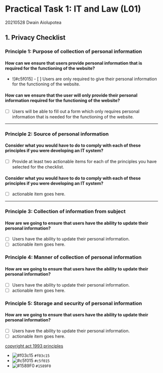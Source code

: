 # Practical Task 1: IT and Law (L01)
20210528 Dwain Aiolupotea

## 1. Privacy Checklist

### Principle 1: Purpose of collection of personal information

#### How can we ensure that users provide personal information that is required for the functioning of the website?
- ![#c5f015] - [ ] Users are <!-- -only --> only required to give their personal information for the functioning of the website.

#### How can we ensure that the user will only provide their personal information required for the functioning of the website?
- [ ] Users will be able to fill out a form which only requires personal information that is needed for the functioning of the website.

****

### Principle 2: Source of personal information

#### Consider what you would have to do to comply with each of these principles if you were developing an IT system?
- [ ] Provide at least two actionable items for each of the principles you have selected for the checklist. <!-- could be a checklist inception-->

#### Consider what you would have to do to comply with each of these principles if you were developing an IT system?
- [ ] actionable item goes here. <!--Good start keep going -->

****

### Principle 3: Collection of information from subject
 
#### How are we going to ensure that users have the ability to update their personal information?
- [ ] Users have the ability to update their personal information.
- [ ] actionable item goes here.

### Principle 4: Manner of collection of personal information

#### How are we going to ensure that users have the ability to update their personal information?
- [ ] Users have the ability to update their personal information. 
- [ ] actionable item goes here.

### Principle 5: Storage and security of personal information

#### How are we going to ensure that users have the ability to update their personal information? 
- [ ] Users have the ability to update their personal information. 
- [ ] actionable item goes here.

[copyright act 1993 principles](https://www.legislation.govt.nz/act/public/1993/0028/latest/DLM297038.html)

- ![#f03c15](https://via.placeholder.com/15/f03c15/000000?text=+) `#f03c15`
- ![#c5f015](https://via.placeholder.com/15/c5f015/000000?text=+) `#c5f015`
- ![#1589F0](https://via.placeholder.com/15/1589F0/000000?text=+) `#1589F0`
